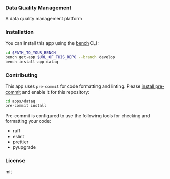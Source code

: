 ### Data Quality Management

A data quality management platform

### Installation

You can install this app using the [bench](https://github.com/frappe/bench) CLI:

```bash
cd $PATH_TO_YOUR_BENCH
bench get-app $URL_OF_THIS_REPO --branch develop
bench install-app dataq
```

### Contributing

This app uses `pre-commit` for code formatting and linting. Please [install pre-commit](https://pre-commit.com/#installation) and enable it for this repository:

```bash
cd apps/dataq
pre-commit install
```

Pre-commit is configured to use the following tools for checking and formatting your code:

- ruff
- eslint
- prettier
- pyupgrade

### License

mit
